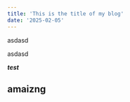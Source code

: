 ```yaml
---
title: 'This is the title of my blog'
date: '2025-02-05'
---
```



asdasd

asdasd


***test***

amaizng
---

